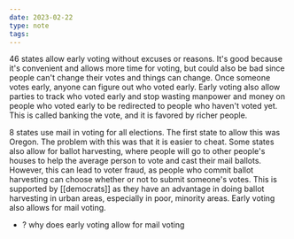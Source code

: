 ```yaml
---
date: 2023-02-22
type: note
tags:
---
```


46 states allow early voting without excuses or reasons. It's good because it's convenient and allows more time for voting, but could also be bad since people can't change their votes and things can change. Once someone votes early, anyone can figure out who voted early. Early voting also allow parties to track who voted early and stop wasting manpower and money on people who voted early to be redirected to people who haven't voted yet. This is called banking the vote, and it is favored by richer people.

8 states use mail in voting for all elections. The first state to allow this was Oregon. The problem with this was that it is easier to cheat. Some states also allow for ballot harvesting, where people will go to other people's houses to help the average person to vote and cast their mail ballots. However, this can lead to voter fraud, as people who commit ballot harvesting can choose whether or not to submit someone's votes. This is supported by [[democrats]] as they have an advantage in doing ballot harvesting in urban areas, especially in poor, minority areas. Early voting also allows for mail voting.
- ? why does early voting allow for mail voting
